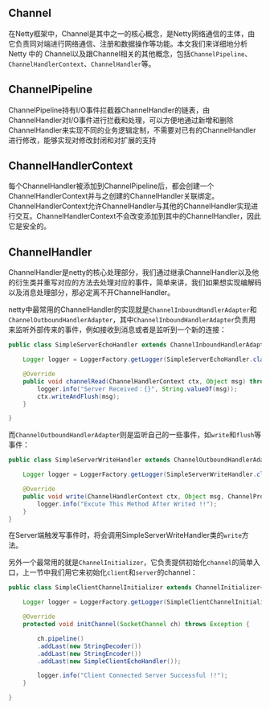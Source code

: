 ## Channel
在Netty框架中，Channel是其中之一的核心概念，是Netty网络通信的主体，由它负责同对端进行网络通信、注册和数据操作等功能。本文我们来详细地分析 Netty 中的 Channel以及跟Channel相关的其他概念，包括``ChannelPipeline``、``ChannelHandlerContext``、``ChannelHandler``等。
## ChannelPipeline
ChannelPipeline持有I/O事件拦截器ChannelHandler的链表，由ChannelHandler对I/O事件进行拦截和处理，可以方便地通过新增和删除ChannelHandler来实现不同的业务逻辑定制，不需要对已有的ChannelHandler进行修改，能够实现对修改封闭和对扩展的支持
## ChannelHandlerContext
每个ChannelHandler被添加到ChannelPipeline后，都会创建一个ChannelHandlerContext并与之创建的ChannelHandler关联绑定。ChannelHandlerContext允许ChannelHandler与其他的ChannelHandler实现进行交互。ChannelHandlerContext不会改变添加到其中的ChannelHandler，因此它是安全的。
## ChannelHandler
ChannelHandler是netty的核心处理部分，我们通过继承ChannelHandler以及他的衍生类并重写对应的方法去处理对应的事件，简单来讲，我们如果想实现编解码以及消息处理部分，那必定离不开ChannelHandler。

netty中最常用的ChannelHandler的实现就是``ChannelInboundHandlerAdapter``和``ChannelOutboundHandlerAdapter``，其中``ChannelInboundHandlerAdapter``负责用来监听外部传来的事件，例如接收到消息或者是监听到一个新的连接：
```java
public class SimpleServerEchoHandler extends ChannelInboundHandlerAdapter{

	Logger logger = LoggerFactory.getLogger(SimpleServerEchoHandler.class);

	@Override
	public void channelRead(ChannelHandlerContext ctx, Object msg) throws Exception {
		logger.info("Server Received：{}", String.valueOf(msg));
		ctx.writeAndFlush(msg);
	}

}
```
而``ChannelOutboundHandlerAdapter``则是监听自己的一些事件，如``write``和``flush``等事件：
```java
public class SimpleServerWriteHandler extends ChannelOutboundHandlerAdapter{

	Logger logger = LoggerFactory.getLogger(SimpleServerWriteHandler.class);

	@Override
	public void write(ChannelHandlerContext ctx, Object msg, ChannelPromise promise) throws Exception {
		logger.info("Excute This Method After Writed !!");
	}
}
```
在Server端触发写事件时，将会调用SimpleServerWriteHandler类的``write``方法。

另外一个最常用的就是``ChannelInitializer``，它负责提供初始化``channel``的简单入口，上一节中我们用它来初始化``client``和``server``的channel：
```java
public class SimpleClientChannelInitializer extends ChannelInitializer<SocketChannel>{

	Logger logger = LoggerFactory.getLogger(SimpleClientChannelInitializer.class);

	@Override
	protected void initChannel(SocketChannel ch) throws Exception {

		ch.pipeline()
		.addLast(new StringDecoder())
        .addLast(new StringEncoder())
        .addLast(new SimpleClientEchoHandler());

		logger.info("Client Connected Server Successful !!");
	}

}
```
